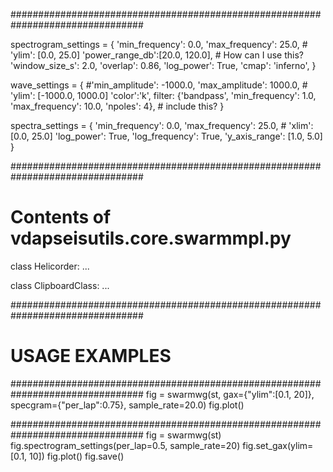 ################################################################################

spectrogram_settings =
{
'min_frequency': 0.0, 'max_frequency': 25.0,  # 'ylim': [0.0, 25.0]
'power_range_db':[20.0, 120.0],  # How can I use this?
'window_size_s': 2.0, 'overlap': 0.86,
'log_power': True,
'cmap': 'inferno',
}

wave_settings =
{
#'min_amplitude': -1000.0, 'max_amplitude': 1000.0,  # 'ylim': [-1000.0, 1000.0]
'color':'k',
filter: {'bandpass', 'min_frequency': 1.0, 'max_frequency': 10.0, 'npoles': 4},  # include this?
}

spectra_settings =
{
'min_frequency': 0.0, 'max_frequency': 25.0,  # 'xlim': [0.0, 25.0]
'log_power': True, 'log_frequency': True,
'y_axis_range': [1.0, 5.0]
}

################################################################################
# Contents of vdapseisutils.core.swarmmpl.py

class Helicorder:
    ...

class ClipboardClass:
    ...


################################################################################
# USAGE EXAMPLES

################################################################################
fig = swarmwg(st, gax={"ylim":[0.1, 20]}, specgram={"per_lap":0.75}, sample_rate=20.0)
fig.plot()


################################################################################
fig = swarmwg(st)
fig.spectrogram_settings(per_lap=0.5, sample_rate=20)
fig.set_gax(ylim=[0.1, 10])
fig.plot()
fig.save()

